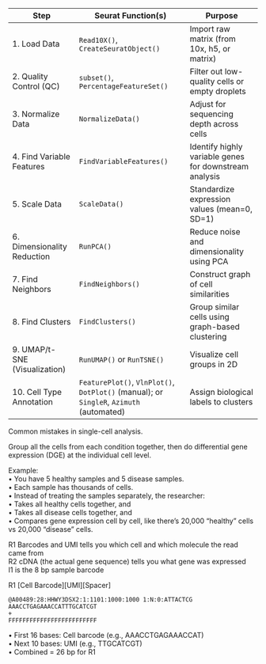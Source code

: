 | Step                          | Seurat Function(s)                                             | Purpose                                                   |
|-------------------------------|----------------------------------------------------------------|------------------------------------------------------------|
| 1. Load Data                  | `Read10X()`, `CreateSeuratObject()`                            | Import raw matrix (from 10x, h5, or matrix)                |
| 2. Quality Control (QC)       | `subset()`, `PercentageFeatureSet()`                           | Filter out low-quality cells or empty droplets             |
| 3. Normalize Data             | `NormalizeData()`                                              | Adjust for sequencing depth across cells                   |
| 4. Find Variable Features     | `FindVariableFeatures()`                                       | Identify highly variable genes for downstream analysis     |
| 5. Scale Data                 | `ScaleData()`                                                  | Standardize expression values (mean=0, SD=1)               |
| 6. Dimensionality Reduction   | `RunPCA()`                                                     | Reduce noise and dimensionality using PCA                  |
| 7. Find Neighbors             | `FindNeighbors()`                                              | Construct graph of cell similarities                       |
| 8. Find Clusters              | `FindClusters()`                                               | Group similar cells using graph-based clustering           |
| 9. UMAP/t-SNE (Visualization) | `RunUMAP()` or `RunTSNE()`                                     | Visualize cell groups in 2D                                |
| 10. Cell Type Annotation      | `FeaturePlot()`, `VlnPlot()`, `DotPlot()` (manual); or `SingleR`, `Azimuth` (automated) | Assign biological labels to clusters |

Common mistakes in single-cell analysis.

Group all the cells from each condition together, then do differential gene expression (DGE) at the individual cell level.

Example:  
	•	You have 5 healthy samples and 5 disease samples.  
	•	Each sample has thousands of cells.  
	•	Instead of treating the samples separately, the researcher:  
	•	Takes all healthy cells together, and  
	•	Takes all disease cells together, and  
	•	Compares gene expression cell by cell, like there’s 20,000 “healthy” cells vs 20,000 “disease” cells.

R1 Barcodes and UMI tells you which cell and which molecule the read came from  
R2 cDNA (the actual gene sequence) tells you what gene was expressed  
I1 is the 8 bp sample barcode  

R1 [Cell Barcode][UMI][Spacer]

```
@A00489:28:HHWY3DSX2:1:1101:1000:1000 1:N:0:ATTACTCG
AAACCTGAGAAACCATTTGCATCGT
+
FFFFFFFFFFFFFFFFFFFFFFFFF
```
• First 16 bases: Cell barcode (e.g., AAACCTGAGAAACCAT)  
• Next 10 bases: UMI (e.g., TTGCATCGT)  
• Combined = 26 bp for R1


